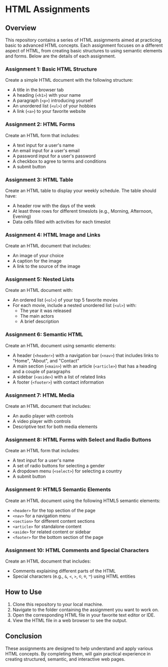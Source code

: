 # HTML Assignments

## Overview
This repository contains a series of HTML assignments aimed at practicing basic to advanced HTML concepts. Each assignment focuses on a different aspect of HTML, from creating basic structures to using semantic elements and forms. Below are the details of each assignment.

### Assignment 1: Basic HTML Structure
Create a simple HTML document with the following structure:
- A title in the browser tab
- A heading (`<h1>`) with your name
- A paragraph (`<p>`) introducing yourself
- An unordered list (`<ul>`) of your hobbies
- A link (`<a>`) to your favorite website

### Assignment 2: HTML Forms
Create an HTML form that includes:
- A text input for a user's name
- An email input for a user's email
- A password input for a user's password
- A checkbox to agree to terms and conditions
- A submit button

### Assignment 3: HTML Table
Create an HTML table to display your weekly schedule. The table should have:
- A header row with the days of the week
- At least three rows for different timeslots (e.g., Morning, Afternoon, Evening)
- Data cells filled with activities for each timeslot

### Assignment 4: HTML Image and Links
Create an HTML document that includes:
- An image of your choice
- A caption for the image
- A link to the source of the image

### Assignment 5: Nested Lists
Create an HTML document with:
- An ordered list (`<ol>`) of your top 5 favorite movies
- For each movie, include a nested unordered list (`<ul>`) with:
  - The year it was released
  - The main actors
  - A brief description

### Assignment 6: Semantic HTML
Create an HTML document using semantic elements:
- A header (`<header>`) with a navigation bar (`<nav>`) that includes links to "Home", "About", and "Contact"
- A main section (`<main>`) with an article (`<article>`) that has a heading and a couple of paragraphs
- A sidebar (`<aside>`) with a list of related links
- A footer (`<footer>`) with contact information

### Assignment 7: HTML Media
Create an HTML document that includes:
- An audio player with controls
- A video player with controls
- Descriptive text for both media elements

### Assignment 8: HTML Forms with Select and Radio Buttons
Create an HTML form that includes:
- A text input for a user's name
- A set of radio buttons for selecting a gender
- A dropdown menu (`<select>`) for selecting a country
- A submit button

### Assignment 9: HTML5 Semantic Elements
Create an HTML document using the following HTML5 semantic elements:
- `<header>` for the top section of the page
- `<nav>` for a navigation menu
- `<section>` for different content sections
- `<article>` for standalone content
- `<aside>` for related content or sidebar
- `<footer>` for the bottom section of the page

### Assignment 10: HTML Comments and Special Characters
Create an HTML document that includes:
- Comments explaining different parts of the HTML
- Special characters (e.g., `&`, `<`, `>`, `©`, `®`, `™`) using HTML entities

## How to Use
1. Clone this repository to your local machine.
2. Navigate to the folder containing the assignment you want to work on.
3. Open the corresponding HTML file in your favorite text editor or IDE.
4. View the HTML file in a web browser to see the output.

## Conclusion
These assignments are designed to help understand and apply various HTML concepts. By completing them, will gain practical experience in creating structured, semantic, and interactive web pages.
